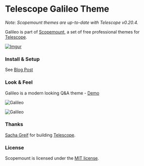 # Telescope Galileo Theme

*Note: Scopemount themes are up-to-date with Telescope v0.20.4.*

Galileo is part of [Scopemount](http://scopemount.startrack.io), a set of free professional themes for [Telescope](http://www.telescopeapp.org/).

[![Imgur](http://i.imgur.com/8yYLXiY.jpg)](http://scopemount.startrack.io)

### Install & Setup

See [Blog Post](http://blog.startrack.io/scopemount-theme-galileo/)

### Look & Feel

Galileo is a modern looking Q&A theme - [Demo](http://sm-galileo.meteor.com/)

![Galileo](http://i.imgur.com/bTiJHHU.png)

![Galileo](http://i.imgur.com/aJ1mKcE.png)

### Thanks

[Sacha Greif](https://github.com/SachaG) for building [Telescope](https://github.com/TelescopeJS/Telescope).

### License

Scopemount is licensed under the [MIT license](http://opensource.org/licenses/MIT).
